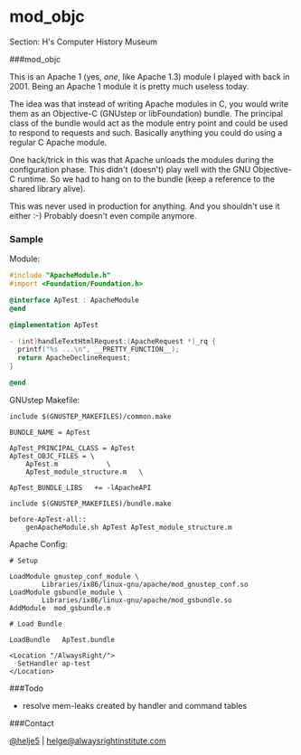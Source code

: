 mod_objc
========

Section: H's Computer History Museum

###mod_objc

This is an Apache 1 (yes, *one*, like Apache 1.3) module I played with back in
2001. Being an Apache 1 module it is pretty much useless today.

The idea was that instead of writing Apache modules in C, you would write them
as an Objective-C (GNUstep or libFoundation) bundle. The principal class of the
bundle would act as the module entry point and could be used to respond to
requests and such. Basically anything you could do using a regular C Apache
module.

One hack/trick in this was that Apache unloads the modules during the
configuration phase. This didn't (doesn't) play well with the GNU Objective-C
runtime. So we had to hang on to the bundle (keep a reference to the shared
library alive).

This was never used in production for anything. And you shouldn't use it
either :-) Probably doesn't even compile anymore.

### Sample

Module:
```Objective-C
#include "ApacheModule.h"
#import <Foundation/Foundation.h>

@interface ApTest : ApacheModule
@end

@implementation ApTest

- (int)handleTextHtmlRequest:(ApacheRequest *)_rq {
  printf("%s ...\n", __PRETTY_FUNCTION__);
  return ApacheDeclineRequest;
}

@end
```

GNUstep Makefile:
```Make
include $(GNUSTEP_MAKEFILES)/common.make

BUNDLE_NAME = ApTest

ApTest_PRINCIPAL_CLASS = ApTest
ApTest_OBJC_FILES = \
	ApTest.m			\
	ApTest_module_structure.m	\

ApTest_BUNDLE_LIBS   += -lApacheAPI

include $(GNUSTEP_MAKEFILES)/bundle.make

before-ApTest-all:: 
	genApacheModule.sh ApTest ApTest_module_structure.m
```

Apache Config:

    # Setup
    
    LoadModule gnustep_conf_module \
            Libraries/ix86/linux-gnu/apache/mod_gnustep_conf.so
    LoadModule gsbundle_module \
            Libraries/ix86/linux-gnu/apache/mod_gsbundle.so
    AddModule  mod_gsbundle.m
    
    # Load Bundle
    
    LoadBundle   ApTest.bundle
    
    <Location "/AlwaysRight/">
      SetHandler ap-test
    </Location>

###Todo

- resolve mem-leaks created by handler and command tables

###Contact

[@helje5](http://twitter.com/helje5) | helge@alwaysrightinstitute.com

